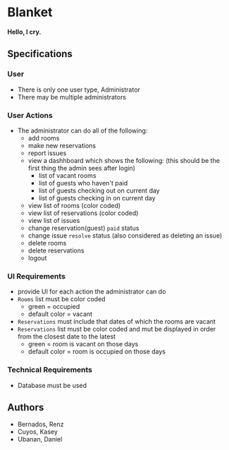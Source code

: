 # Blanket

**Hello, I cry.**

## Specifications

### User

- There is only one user type, Administrator
- There may be multiple administrators

### User Actions

- The administrator can do all of the following:
    - add rooms
    - make new reservations
    - report issues
    - view a dashhboard which shows the following: (this should be the first thing the admin sees after login)
        - list of vacant rooms
        - list of guests who haven't paid
        - list of guests checking out on current day
        - list of guests checking in on current day
    - view list of rooms (color coded)
    - view list of reservations (color coded)
    - view list of issues
    - change reservation(guest) `paid` status
    - change issue `resolve` status (also considered as deleting an issue)
    - delete rooms
    - delete reservations
    - logout

### UI Requirements

- provide UI for each action the administrator can do
- `Rooms` list must be color coded
    - green = occupied
    - default color = vacant
- `Reservations` must include that dates of which the rooms are vacant
- `Reservations` list must be color coded and mut be displayed in order from the closest date to the latest
    - green = room is vacant on those days
    - default color = room is occupied on those days

### Technical Requirements

- Database must be used

## Authors

- Bernados, Renz
- Cuyos, Kasey
- Ubanan, Daniel

